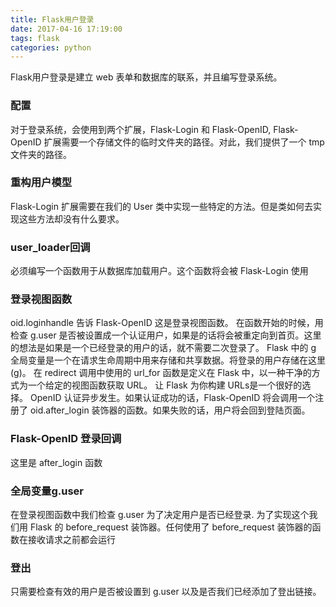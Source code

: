 ```yaml
---
title: Flask用户登录
date: 2017-04-16 17:19:00
tags: flask
categories: python
---
```

Flask用户登录是建立 web 表单和数据库的联系，并且编写登录系统。

### 配置
对于登录系统，会使用到两个扩展，Flask-Login 和 Flask-OpenID,
Flask-OpenID 扩展需要一个存储文件的临时文件夹的路径。对此，我们提供了一个 tmp 文件夹的路径。

### 重构用户模型
Flask-Login 扩展需要在我们的 User 类中实现一些特定的方法。但是类如何去实现这些方法却没有什么要求。

### user_loader回调
必须编写一个函数用于从数据库加载用户。这个函数将会被 Flask-Login 使用

### 登录视图函数
oid.loginhandle 告诉 Flask-OpenID 这是登录视图函数。
在函数开始的时候，用检查 g.user 是否被设置成一个认证用户，如果是的话将会被重定向到首页。这里的想法是如果是一个已经登录的用户的话，就不需要二次登录了。
Flask 中的 g 全局变量是一个在请求生命周期中用来存储和共享数据。将登录的用户存储在这里(g)。
在 redirect 调用中使用的 url_for 函数是定义在 Flask 中，以一种干净的方式为一个给定的视图函数获取 URL。 让 Flask 为你构建 URLs是一个很好的选择。
OpenID 认证异步发生。如果认证成功的话，Flask-OpenID 将会调用一个注册了 oid.after_login 装饰器的函数。如果失败的话，用户将会回到登陆页面。

### Flask-OpenID 登录回调
这里是 after_login 函数

### 全局变量g.user
在登录视图函数中我们检查 g.user 为了决定用户是否已经登录.
为了实现这个我们用 Flask 的 before\_request 装饰器。任何使用了 before_request 装饰器的函数在接收请求之前都会运行

### 登出
只需要检查有效的用户是否被设置到 g.user 以及是否我们已经添加了登出链接。